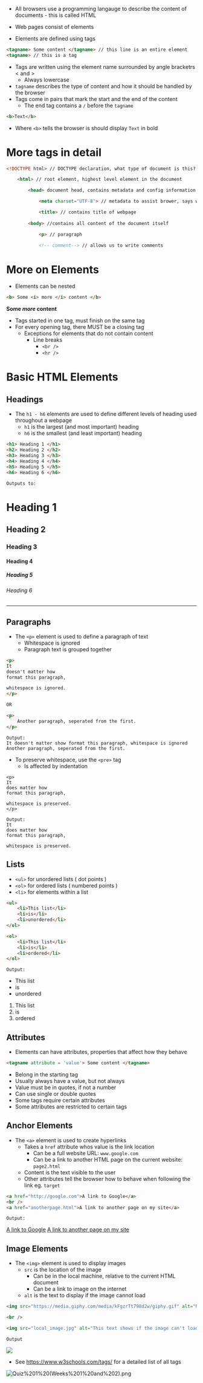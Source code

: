 - All browsers use a programming langauge to describe the content of documents - this is called HTML

- Web pages consist of elements
- Elements are defined using tags

```HTML
<tagname> Some content </tagname> // this line is an entire element
<tagname> // this is a tag
```

- Tags are written using the element name surrounded by angle bracketrs < and >
	- Always lowercase
- `tagname` describes the type of content and how it should be handled by the browser
- Tags come in pairs that mark the start and the end of the content
	- The end tag contains a `/` before the `tagname`

```HTML
<b>Text</b>
```

- Where `<b>` tells the browser is should display `Text` in bold

# More tags in detail

```HTML
<!DOCTYPE html> // DOCTYPE declaration, what type of document is this?, what version?

	<html> // root element, highest level element in the document

		<head> document head, contains metadata and config information

			<meta charset="UTF-8"> // metadata to assist brower, says we are using UTF8

			<title> // contains title of webpage
			
		<body> //contains all content of the document itself

			<p> // paragraph

			<!-- comment--> // allows us to write comments
```


# More on Elements

- Elements can be nested

``` HTML
<b> Some <i> more </i> content </b>
```
**Some *more* content**

- Tags started in one tag, must finish on the same tag
- For every opening tag, there MUST be a closing tag
	- Exceptions for elements that do not contain content
		- Line breaks
			- `<br />`
			- `<hr />`

# Basic HTML Elements

## Headings
- The `h1 - h6` elements are used to define different levels of heading used throughout a webpage
	- `h1` is the largest (and most important) heading
	- `h6` is the smallest (and least important) heading

```HTML
<h1> Heading 1 </h1>
<h2> Heading 2 </h2>
<h3> Heading 3 </h3>
<h4> Heading 4 </h4>
<h5> Heading 5 </h5>
<h6> Heading 6 </h6>
```

```
Outputs to:
```
# Heading 1
## Heading 2
### Heading 3
#### Heading 4
##### Heading 5
###### Heading 6

<hr>

## Paragraphs
- The `<p>` element is used to define a paragraph of text
	- Whitespace is ignored
	- Paragraph text is grouped together

```HTML
<p>
It
doesn't matter how
format this paragraph,

whitespace is ignored.
</p>

OR

<p>
	Another paragraph, seperated from the first.
</p>
```

```
Output:
It doesn't matter show format this paragraph, whitespace is ignored
Another paragraph, seperated from the first.
```

- To preserve whitespace, use the `<pre>` tag
	- Is affected by indentation
```
<p>
It
does matter how
format this paragraph,

whitespace is preserved.
</p>
```

```
Output:
It
does matter how
format this paragraph,

whitespace is preserved.
```

## Lists

- `<ul>` for unordered lists ( dot points )
- `<ol>` for ordered lists ( numbered points )
- `<li>` for elements within a list

```HTML
<ul>
	<li>This list</li>
	<li>is</li>
	<li>unordered</li>
</ul>

<ol>
	<li>This list</li>
	<li>is</li>
	<li>ordered</li>
</ol>

```

```
Output:
```

- This list
- is
- unordered

1. This list
2. is
3. ordered

## Attributes
- Elements can have attributes, properties that affect how they behave

```HTML
<tagname attribute = 'value'> Some content </tagname>
```

- Belong in the starting tag
- Usually always have a value, but not always
- Value must be in quotes, if not a number
- Can use single or double quotes
- Some tags require certain attributes
- Some attributes are restricted to certain tags


## Anchor Elements
- The `<a>` element is used to create hyperlinks
	- Takes a `href` attribute whos value is the link location
		- Can be a full website URL: `www.google.com`
		- Can be a link to another HTML page on the current website: `page2.html`
	- Content is the text visible to the user
	- Other attributes tell the browser how to behave when following the link eg. `target`

```HTML
<a href="http://google.com">A link to Google</a>
<br />
<a href="anotherpage.html">A link to another page on my site</a>
```

```
Output:
```

[A link to Google](http://google.com)
[A link to another page on my site](anotherpage.html)

## Image Elements
- The `<img>` element is used to display images
	- `src` is the location of the image
		- Can be in the local machine, relative to the current HTML document
		- Can be a link to image on the internet
	- `alt` is the text to display if the image cannot load


```HTML
<img src="https://media.giphy.com/media/kFgzrTt798d2w/giphy.gif" alt="Never" />

<br />

<img src="local_image.jpg" alt="This text shows if the image can't load" />
```

```
Output
```
[![](https://i.giphy.com/media/kFgzrTt798d2w/giphy.webp)](https://giphy.com/gifs/rick-roll-gotcha-mod-miny-kFgzrTt798d2w?utm_source=media-link&utm_medium=landing&utm_campaign=Media%20Links&utm_term=)

- See https://www.w3schools.com/tags/ for a detailed list of all tags


![Quiz%201%20(Weeks%201%20and%202).png](/Images/Quiz%201%20(Weeks%201%20and%202).png)